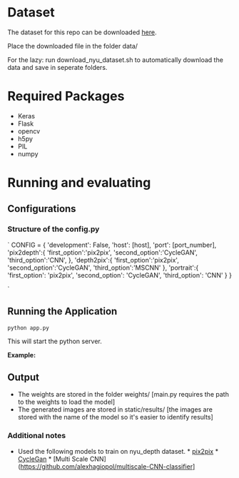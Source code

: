 

# Dataset
The dataset for this repo can be downloaded [here](https://cs.nyu.edu/~silberman/datasets/nyu_depth_v2.html).

Place the downloaded file in the folder data/

For the lazy: run download_nyu_dataset.sh to automatically download the data and save in seperate folders.

# Required Packages
* Keras
* Flask
* opencv
* h5py
* PIL
* numpy

# Running and evaluating

## Configurations
### Structure of the config.py 
`
CONFIG = {
        'development': False,
        'host': [host],
        'port': [port_number],
        'pix2depth':{
                'first_option':'pix2pix',
                'second_option':'CycleGAN',
                'third_option':'CNN',
        },
        'depth2pix':{
                'first_option':'pix2pix',
                'second_option':'CycleGAN',
                'third_option':'MSCNN'
        },
        'portrait':{
                'first_option': 'pix2pix',
                'second_option': 'CycleGAN',
                'third_option': 'CNN'
        }
}

`


## Running the Application

`python app.py`

This will start the python server.


**Example:**

## Output
- The weights are stored in the folder weights/ [main.py requires the path to the weights to load the model]
- The generated images are stored in static/results/ [the images are stored with the name of the model so it's easier to identify results] 

### Additional notes
- Used the following models to train on nyu_depth dataset.
        * [pix2pix](https://github.com/phillipi/pix2pix)
        * [CycleGan](https://github.com/junyanz/CycleGAN)
        * [Multi Scale CNN](https://github.com/alexhagiopol/multiscale-CNN-classifier]

